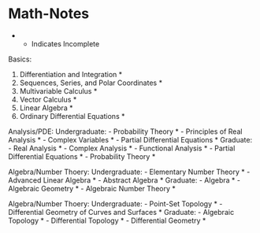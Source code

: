 # Math-Notes

* - Indicates Incomplete


Basics:
1. Differentiation and Integration *
2. Sequences, Series, and Polar Coordinates *
3. Multivariable Calculus *
4. Vector Calculus *
5. Linear Algebra *
6. Ordinary Differential Equations *


Analysis/PDE:
    Undergraduate:
        - Probability Theory *
        - Principles of Real Analysis *
        - Complex Variables *
        - Partial Differential Equations *
    Graduate:
        - Real Analysis *
        - Complex Analysis *
        - Functional Analysis *
        - Partial Differential Equations *
        - Probability Theory *
    

Algebra/Number Thoery:
    Undergraduate:
        - Elementary Number Theory *
        - Advanced Linear Algebra *
        - Abstract Algebra * 
    Graduate:
        - Algebra *
        - Algebraic Geometry *
        - Algebraic Number Theory *


Algebra/Number Thoery:
    Undergraduate:
        - Point-Set Topology *
        - Differential Geometry of Curves and Surfaces *
    Graduate:
        - Algebraic Topology *
        - Differential Topology *
        - Differential Geometry *

    











